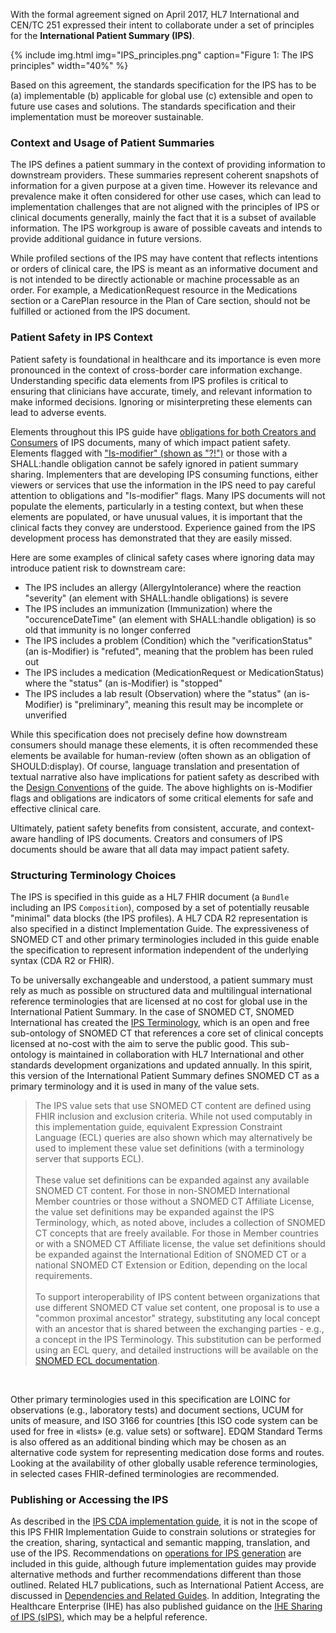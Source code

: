 With the formal agreement signed on April 2017, HL7 International and CEN/TC 251 expressed their intent to collaborate under a set of principles for the **International Patient Summary (IPS)**.

{% include img.html img="IPS_principles.png" caption="Figure 1: The IPS principles" width="40%" %}

Based on this agreement, the standards specification for the IPS has to be (a) implementable (b) applicable for global use (c) extensible and open to future use cases and solutions. The standards specification and their implementation must be moreover sustainable. 

### Context and Usage of Patient Summaries

The IPS defines a patient summary in the context of providing information to downstream providers. These summaries represent coherent snapshots of information for a given purpose at a given time. However its relevance and prevalence make it often considered for other use cases, which can lead to implementation challenges that are not aligned with the principles of IPS or clinical documents generally, mainly the fact that it is a subset of available information. The IPS workgroup is aware of possible caveats and intends to provide additional guidance in future versions.

While profiled sections of the IPS may have content that reflects intentions or orders of clinical care, the IPS is meant as an informative document and is not intended to be directly actionable or machine processable as an order. For example, a MedicationRequest resource in the Medications section or a CarePlan resource in the Plan of Care section, should not be fulfilled or actioned from the IPS document.

### Patient Safety in IPS Context

Patient safety is foundational in healthcare and its importance is even more pronounced in the context of cross-border care information exchange. Understanding specific data elements from IPS profiles is critical to ensuring that clinicians have accurate, timely, and relevant information to make informed decisions. Ignoring or misinterpreting these elements can lead to adverse events.

Elements throughout this IPS guide have [obligations for both Creators and Consumers](./Must-Support-and-Obligations.html) of IPS documents, many of which impact patient safety. Elements flagged with ["Is-modifier" (shown as "?!")](https://hl7.org/fhir/R4/conformance-rules.html#isModifier) or those with a SHALL:handle obligation cannot be safely ignored in patient summary sharing. Implementers that are developing IPS consuming functions, either viewers or services that use the information in the IPS need to pay careful attention to obligations and "Is-modifier" flags. Many IPS documents will not populate the elements, particularly in a testing context, but when these elements are populated, or have unusual values, it is important that the clinical facts they convey are understood. Experience gained from the IPS development process has demonstrated that they are easily missed.

Here are some examples of clinical safety cases where ignoring data may introduce patient risk to downstream care:

- The IPS includes an allergy (AllergyIntolerance) where the reaction "severity" (an element with SHALL:handle obligations) is severe
- The IPS includes an immunization (Immunization) where the "occurenceDateTime" (an element with SHALL:handle obligation) is so old that immunity is no longer conferred 
- The IPS includes a problem (Condition) which the "verificationStatus" (an is-Modifier) is "refuted", meaning that the problem has been ruled out
- The IPS includes a medication (MedicationRequest or MedicationStatus) where the "status" (an is-Modifier) is "stopped"
- The IPS includes a lab result (Observation) where the "status" (an is-Modifier) is "preliminary", meaning this result may be incomplete or unverified

While this specification does not precisely define how downstream consumers should manage these elements, it is often recommended these elements be available for human-review (often shown as an obligation of SHOULD:display). Of course, language translation and presentation of textual narrative also have implications for patient safety as described with the [Design Conventions](./Design-Conventions.html) of the guide. The above highlights on is-Modifier flags and obligations are indicators of some critical elements for safe and effective clinical care.

Ultimately, patient safety benefits from consistent, accurate, and context-aware handling of IPS documents. Creators and consumers of IPS documents should be aware that all data may impact patient safety.

### Structuring Terminology Choices

The IPS is specified in this guide as a HL7 FHIR document (a `Bundle` including an IPS `Composition`), composed by a set of potentially reusable "minimal" data blocks (the IPS profiles). A HL7 CDA R2 representation is also specified in a distinct Implementation Guide. The expressiveness of SNOMED CT and other primary terminologies included in this guide enable the specification to represent information independent of the underlying syntax (CDA R2 or FHIR).

To be universally exchangeable and understood, a patient summary must rely as much as possible on structured data and multilingual international reference terminologies that are licensed at no cost for global use in the International Patient Summary. In the case of SNOMED CT, SNOMED International has created the [IPS Terminology](https://www.snomed.org/snomed-ct/Other-SNOMED-products/international-patient-summary-terminology), which is an open and free sub-ontology of SNOMED CT that references a core set of clinical concepts licensed at no-cost with the aim to serve the public good. This sub-ontology is maintained in collaboration with HL7 International and other standards development organizations and updated annually. In this spirit, this version of the International Patient Summary defines SNOMED CT as a primary terminology and it is used in many of the value sets. 

<blockquote class="stu-note">
The IPS value sets that use SNOMED CT content are defined using FHIR inclusion and exclusion criteria. While not used computably in this implementation guide, equivalent Expression Constraint Language (ECL) queries are also shown which may alternatively be used to implement these value set definitions (with a terminology server that supports ECL). 
<br/>
<br/>
These value set definitions can be expanded against any available SNOMED CT content. For those in non-SNOMED International Member countries or those without a SNOMED CT Affiliate License,  the value set definitions may be expanded against the IPS Terminology, which, as noted above, includes a collection of SNOMED CT concepts that are freely available. For those in Member countries or with a SNOMED CT Affiliate license, the value set definitions should be expanded against the International Edition of SNOMED CT or a national SNOMED CT Extension or Edition, depending on the local requirements.
<br/>
<br/>
To support interoperability of IPS content between organizations that use different SNOMED CT value set content, one proposal is to use a "common proximal ancestor" strategy, substituting any local concept with an ancestor that is shared between the exchanging parties - e.g., a concept in the IPS Terminology. This substitution can be performed using an ECL query, and detailed instructions will be available on the <a href="http://snomed.org/ecl">SNOMED ECL documentation</a>.
</blockquote>
<br/>

Other primary terminologies used in this specification are LOINC for observations (e.g., laboratory tests) and document sections, UCUM for units of measure, and ISO 3166 for countries [this ISO code system can be used for free in «lists» (e.g. value sets) or software]. EDQM Standard Terms is also offered as an additional binding which may be chosen as an alternative code system for representing medication dose forms and routes.  Looking at the availability of other globally usable reference terminologies, in selected cases FHIR-defined terminologies are recommended.

### Publishing or Accessing the IPS

As described in the [IPS CDA implementation guide](https://www.hl7.org/implement/standards/product_brief.cfm?product_id=483), it is not in the scope of this IPS FHIR Implementation Guide to constrain solutions or strategies for the creation, sharing, syntactical and semantic mapping, translation, and use of the IPS. Recommendations on [operations for IPS generation](./Generation-and-Data-Inclusion.html) are included in this guide, although future implementation guides may provide alternative methods and further recommendations different than those outlined. Related HL7 publications, such as International Patient Access, are discussed in [Dependencies and Related Guides](./About.html#dependencies-and-related-guides). In addition, Integrating the Healthcare Enterprise (IHE) has also published guidance on the [IHE Sharing of IPS (sIPS)](https://profiles.ihe.net/ITI/sIPS/), which may be a helpful reference. 
